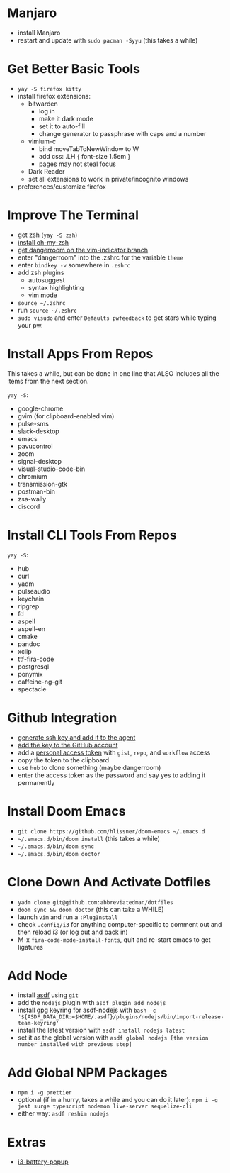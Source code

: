# Manjaro

- install Manjaro
- restart and update with `sudo pacman -Syyu` (this takes a while)

# Get Better Basic Tools

- `yay -S firefox kitty`
- install firefox extensions:
  - bitwarden
    - log in
    - make it dark mode
    - set it to auto-fill
    - change generator to passphrase with caps and a number
  - vimium-c
    - bind moveTabToNewWindow to W
    - add css: .LH { font-size 1.5em }
    - pages may not steal focus
  - Dark Reader
  - set all extensions to work in private/incognito windows
- preferences/customize firefox

# Improve The Terminal

- get zsh (`yay -S zsh`)
- [install oh-my-zsh](https://ohmyz.sh/)
- [get dangerroom on the vim-indicator branch](https://github.com/abbreviatedman/dangerroom/blob/vim-indicator/dangerroom.zsh-theme)
- enter "dangerroom" into the .zshrc for the variable `theme`
- enter `bindkey -v` somewhere in `.zshrc`
- add zsh plugins
  - autosuggest
  - syntax highlighting
  - vim mode
- `source ~/.zshrc`
- run `source ~/.zshrc`
- `sudo visudo` and enter `Defaults pwfeedback` to get stars while typing your pw.

# Install Apps From Repos

This takes a while, but can be done in one line that ALSO includes all the items from the next section.

`yay -S`:

- google-chrome
- gvim (for clipboard-enabled vim)
- pulse-sms
- slack-desktop
- emacs
- pavucontrol
- zoom
- signal-desktop
- visual-studio-code-bin
- chromium
- transmission-gtk
- postman-bin
- zsa-wally
- discord

# Install CLI Tools From Repos

`yay -S`:

- hub
- curl
- yadm
- pulseaudio
- keychain
- ripgrep
- fd
- aspell
- aspell-en
- cmake
- pandoc
- xclip
- ttf-fira-code
- postgresql
- ponymix
- caffeine-ng-git
- spectacle

# Github Integration

- [generate ssh key and add it to the agent](https://docs.github.com/en/github-ae@latest/github/authenticating-to-github/generating-a-new-ssh-key-and-adding-it-to-the-ssh-agent)
- [add the key to the GitHub account](https://docs.github.com/en/github-ae@latest/articles/adding-a-new-ssh-key-to-your-github-account)
- add a [personal access token](https://github.com/settings/tokens) with `gist`, `repo`, and `workflow` access
- copy the token to the clipboard
- use `hub` to clone something (maybe dangerroom)
- enter the access token as the password and say yes to adding it permanently

# Install Doom Emacs

- `git clone https://github.com/hlissner/doom-emacs ~/.emacs.d`
- `~/.emacs.d/bin/doom install` (this takes a while)
- `~/.emacs.d/bin/doom sync`
- `~/.emacs.d/bin/doom doctor`

# Clone Down And Activate Dotfiles

- `yadm clone git@github.com:abbreviatedman/dotfiles`
- `doom sync && doom doctor` (this can take a WHILE)
- launch `vim` and run a `:PlugInstall`
- check `.config/i3` for anything computer-specific to comment out and then reload i3 (or log out and back in)
- M-x `fira-code-mode-install-fonts`, quit and re-start emacs to get ligatures

# Add Node

- install [asdf](https://asdf-vm.com/#/core-manage-asdf) using `git`
- add the `nodejs` plugin with `asdf plugin add nodejs`
- install gpg keyring for asdf-nodejs with `bash -c '${ASDF_DATA_DIR:=$HOME/.asdf}/plugins/nodejs/bin/import-release-team-keyring'`
- install the latest version with `asdf install nodejs latest`
- set it as the global version with `asdf global nodejs [the version number installed with previous step]`

# Add Global NPM Packages

- `npm i -g prettier`
- optional (if in a hurry, takes a while and you can do it later): `npm i -g jest surge typescript nodemon live-server sequelize-cli`
- either way: `asdf reshim nodejs`

# Extras

- [i3-battery-popup](https://github.com/rjekker/i3-battery-popup)
